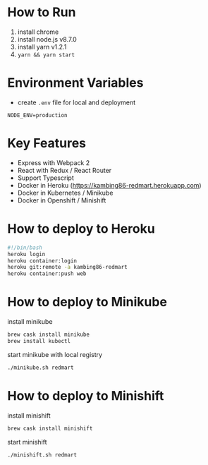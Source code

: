 # How to Run
1. install chrome
2. install node.js v8.7.0
3. install yarn v1.2.1
4. ```yarn && yarn start```

# Environment Variables
- create `.env` file for local and deployment
```
NODE_ENV=production
```

# Key Features
- Express with Webpack 2
- React with Redux / React Router
- Support Typescript
- Docker in Heroku (https://kambing86-redmart.herokuapp.com)
- Docker in Kubernetes / Minikube
- Docker in Openshift / Minishift

# How to deploy to Heroku
```bash
#!/bin/bash
heroku login
heroku container:login
heroku git:remote -a kambing86-redmart
heroku container:push web
```

# How to deploy to Minikube
install minikube
```bash
brew cask install minikube
brew install kubectl
```
start minikube with local registry
```bash
./minikube.sh redmart
```

# How to deploy to Minishift
install minishift
```bash
brew cask install minishift
```
start minishift
```bash
./minishift.sh redmart
```
